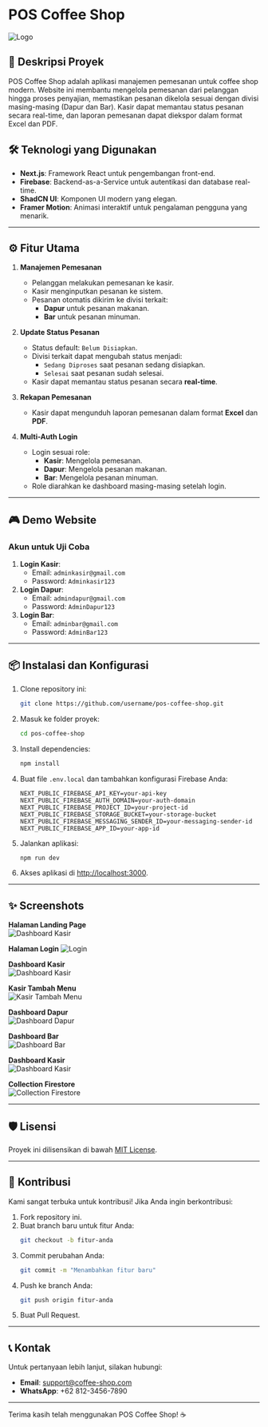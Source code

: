 # POS Coffee Shop

![Logo](https://via.placeholder.com/300x100?text=POS+Coffee+Shop)

## 🚀 Deskripsi Proyek

POS Coffee Shop adalah aplikasi manajemen pemesanan untuk coffee shop modern. Website ini membantu mengelola pemesanan dari pelanggan hingga proses penyajian, memastikan pesanan dikelola sesuai dengan divisi masing-masing (Dapur dan Bar). Kasir dapat memantau status pesanan secara real-time, dan laporan pemesanan dapat diekspor dalam format Excel dan PDF.

## 🛠️ Teknologi yang Digunakan

- **Next.js**: Framework React untuk pengembangan front-end.
- **Firebase**: Backend-as-a-Service untuk autentikasi dan database real-time.
- **ShadCN UI**: Komponen UI modern yang elegan.
- **Framer Motion**: Animasi interaktif untuk pengalaman pengguna yang menarik.

---

## ⚙️ Fitur Utama

1. **Manajemen Pemesanan**  
   - Pelanggan melakukan pemesanan ke kasir.
   - Kasir menginputkan pesanan ke sistem.
   - Pesanan otomatis dikirim ke divisi terkait:
     - **Dapur** untuk pesanan makanan.
     - **Bar** untuk pesanan minuman.

2. **Update Status Pesanan**  
   - Status default: `Belum Disiapkan`.
   - Divisi terkait dapat mengubah status menjadi:
     - `Sedang Diproses` saat pesanan sedang disiapkan.
     - `Selesai` saat pesanan sudah selesai.
   - Kasir dapat memantau status pesanan secara **real-time**.

3. **Rekapan Pemesanan**  
   - Kasir dapat mengunduh laporan pemesanan dalam format **Excel** dan **PDF**.

4. **Multi-Auth Login**  
   - Login sesuai role:
     - **Kasir**: Mengelola pemesanan.
     - **Dapur**: Mengelola pesanan makanan.
     - **Bar**: Mengelola pesanan minuman.
   - Role diarahkan ke dashboard masing-masing setelah login.

---

## 🎮 Demo Website

### Akun untuk Uji Coba
1. **Login Kasir**:  
   - Email: `adminkasir@gmail.com`  
   - Password: `Adminkasir123`
2. **Login Dapur**:  
   - Email: `admindapur@gmail.com`  
   - Password: `AdminDapur123`
3. **Login Bar**:  
   - Email: `adminbar@gmail.com`  
   - Password: `AdminBar123`

---

## 📦 Instalasi dan Konfigurasi

1. Clone repository ini:
   ```bash
   git clone https://github.com/username/pos-coffee-shop.git
   ```
2. Masuk ke folder proyek:
   ```bash
   cd pos-coffee-shop
   ```
3. Install dependencies:
   ```bash
   npm install
   ```
4. Buat file `.env.local` dan tambahkan konfigurasi Firebase Anda:
   ```env
   NEXT_PUBLIC_FIREBASE_API_KEY=your-api-key
   NEXT_PUBLIC_FIREBASE_AUTH_DOMAIN=your-auth-domain
   NEXT_PUBLIC_FIREBASE_PROJECT_ID=your-project-id
   NEXT_PUBLIC_FIREBASE_STORAGE_BUCKET=your-storage-bucket
   NEXT_PUBLIC_FIREBASE_MESSAGING_SENDER_ID=your-messaging-sender-id
   NEXT_PUBLIC_FIREBASE_APP_ID=your-app-id
   ```
5. Jalankan aplikasi:
   ```bash
   npm run dev
   ```
6. Akses aplikasi di [http://localhost:3000](http://localhost:3000).

---

## ✨ Screenshots

**Halaman Landing Page**  
![Dashboard Kasir](public/screenshots/landing.png)

**Halaman Login**
![Login](public/screenshots/login.png)

**Dashboard Kasir**  
![Dashboard Kasir](public/screenshots/kasir.png)

**Kasir Tambah Menu**  
![Kasir Tambah Menu](public/screenshots/tambahmenu.png)

**Dashboard Dapur**  
![Dashboard Dapur](public/screenshots/dapur.png)

**Dashboard Bar**  
![Dashboard Bar](public/screenshots/bar.png)

**Dashboard Kasir**  
![Dashboard Kasir](public/screenshots/dashboard-kasir.png)

**Collection Firestore**  
![Collection Firestore](public/screenshots/firebase.png)

---

## 🛡️ Lisensi

Proyek ini dilisensikan di bawah [MIT License](LICENSE).

---

## 🤝 Kontribusi

Kami sangat terbuka untuk kontribusi! Jika Anda ingin berkontribusi:

1. Fork repository ini.
2. Buat branch baru untuk fitur Anda:
   ```bash
   git checkout -b fitur-anda
   ```
3. Commit perubahan Anda:
   ```bash
   git commit -m "Menambahkan fitur baru"
   ```
4. Push ke branch Anda:
   ```bash
   git push origin fitur-anda
   ```
5. Buat Pull Request.

---

## 📞 Kontak

Untuk pertanyaan lebih lanjut, silakan hubungi:

- **Email**: support@coffee-shop.com
- **WhatsApp**: +62 812-3456-7890

---

Terima kasih telah menggunakan POS Coffee Shop! ☕
